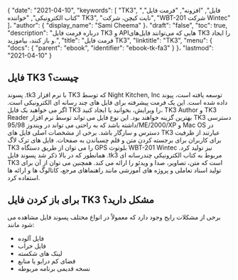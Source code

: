 {
  "date": "2021-04-10",
  "keywords": [
"TK3",
"فایل",
"افزونه",
"فرمت فایل",
"کتاب الکترونیکی",
"خواننده TK3",
"نایت کیچن، شرکت",
"WBT-201 شرکت Wintec"
]،
  "author": {
    "display_name": "Sami Cheema"
}،
  "draft": "false",
  "toc": true,
  "description": "درباره فرمت فایل TK3 و APIهایی که می‌توانند فایل‌های TK3 را ایجاد و باز کنند، بیاموزید.",
  "title": "فرمت فایل TK3",
  "linktitle": "TK3",
  "menu": {
    "docs": {
      "parent": "ebook",
      "identifier": "ebook-tk-fa3"
}
}،
  "lastmod": "2021-04-10"
}

## فایل TK3 چیست؟ ##

پسوند .tk3 با نرم افزار TK3 که توسط Night Kitchen, Inc توسعه یافته است، پیوند داده شده است. این یک فرمت پیشرفته برای فایل های چند رسانه ای الکترونیکی است. اگر می خواهید یک فایل TK3 را ویرایش، بخوانید یا ایجاد کنید، TK3 Author و TK3 Reader بهترین گزینه خواهند بود. این نوع فایل می تواند توسط نرم افزار TK3 دسترسی داشته باشد که به راحتی می تواند در ویندوز 95/98/ME/2000/XP و Mac OS در دسترس و سازگار باشد.
برخی از مشخصات اصلی فایل های TK3 عبارتند از ظرفیت برای کاربران برای برجسته کردن متن و قلم چسباندن به صفحات. فایل های ترک لاگ TK3 را می توان از طریق دستگاه GPS بلوتوث WBT-201 Wintec نیز تولید کرد. همانطور که در بالا ذکر شد پسوند فایل .tk3 مربوط به کتاب الکترونیکی چندرسانه ای TK3 است که متن، تصاویر، صدا و ویدئو را ارائه می کند. همچنین می توان از آن برای تولید اسناد تعاملی و پروژه های آموزشی مانند راهنماهای مرجع، کاتالوگ ها و ارائه ها استفاده کرد.

## برای باز کردن فایل TK3 مشکل دارید؟ ##

برخی از مشکلات رایج وجود دارد که معمولاً در انواع مختلف پسوند فایل مشاهده می شود مانند:

* فایل آلوده
* فایل خراب
* لینک های شکسته
* فضای کم درایو یا منابع
* نسخه قدیمی برنامه مربوطه

